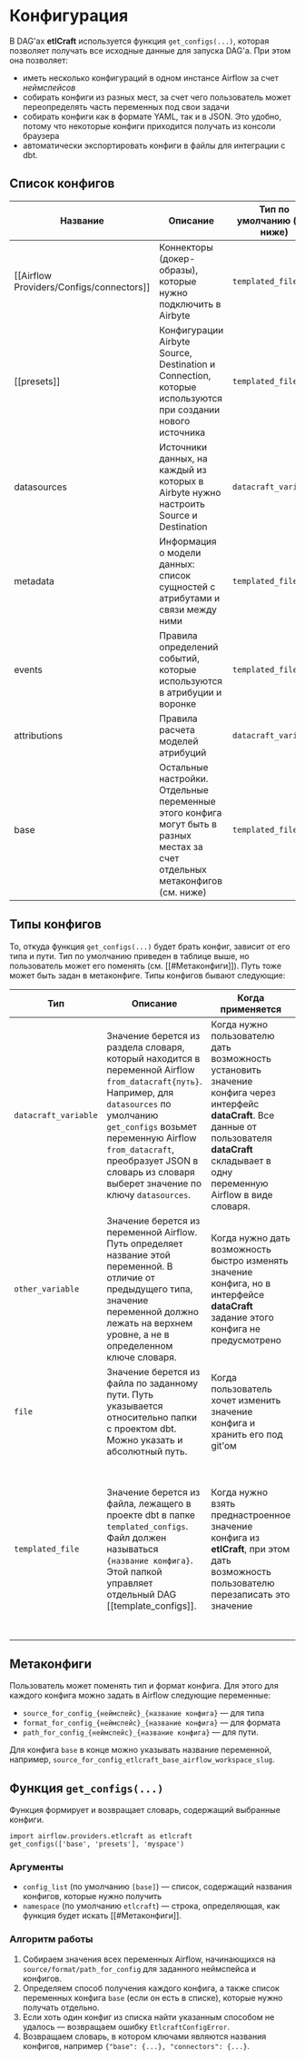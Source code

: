 # Конфигурация

В DAG'ах **etlCraft** используется функция `get_configs(...)`, которая позволяет получать все исходные данные для запуска DAG'а. При этом она позволяет:
- иметь несколько конфигураций в одном инстансе Airflow за счет *неймспейсов*
- собирать конфиги из разных мест, за счет чего пользователь может переопределять часть переменных под свои задачи
- собирать конфиги как в формате YAML, так и в JSON. Это удобно, потому что некоторые конфиги приходится получать из консоли браузера
- автоматически экспортировать конфиги в файлы для интеграции с dbt.
## Список конфигов

| Название                                 | Описание                                                                                                                     | Тип по умолчанию (см. ниже) | Формат по умолчанию |
| ---------------------------------------- | ---------------------------------------------------------------------------------------------------------------------------- | --------------------------- | ------------------- |
| [[Airflow Providers/Configs/connectors]] | Коннекторы (докер-образы), которые нужно подключить в Airbyte                                                                | `templated_file`            | `yaml`              |
| [[presets]]                              | Конфигурации Airbyte Source, Destination и Connection, которые используются при создании нового источника                    | `templated_file`            | `json`              |
| datasources                              | Источники данных, на каждый из которых в Airbyte нужно настроить Source и Destination                                        | `datacraft_variable`        | `json`              |
| metadata                                 | Информация о модели данных: список сущностей с атрибутами и связи между ними                                                 | `templated_file`            | `yaml`              |
| events                                   | Правила определений событий, которые используются в атрибуции и воронке                                                      | `templated_file`            | `yaml`              |
| attributions                             | Правила расчета моделей атрибуций                                                                                            | `datacraft_variable`        | `json`              |
| base                                     | Остальные настройки. Отдельные переменные этого конфига могут быть в разных местах за счет отдельных метаконфигов (см. ниже) | `templated_file`            | `yaml`              |
## Типы конфигов
То, откуда функция `get_configs(...)` будет брать конфиг, зависит от его типа и пути. Тип по умолчанию приведен в таблице выше, но пользователь может его поменять (см. [[#Метаконфиги]]). Путь тоже может быть задан в метаконфиге. Типы конфигов бывают следующие:

| Тип                  | Описание                                                                                                                                                                                                                                                                               | Когда применяется                                                                                                                                                                                  | Путь по умолчанию                                                                                                                                                                                                                                                                                                                                  |
| -------------------- | -------------------------------------------------------------------------------------------------------------------------------------------------------------------------------------------------------------------------------------------------------------------------------------- | -------------------------------------------------------------------------------------------------------------------------------------------------------------------------------------------------- | -------------------------------------------------------------------------------------------------------------------------------------------------------------------------------------------------------------------------------------------------------------------------------------------------------------------------------------------------- |
| `datacraft_variable` | Значение берется из раздела словаря, который находится в переменной Airflow `from_datacraft{путь}`. Например, для `datasources` по умолчанию `get_configs` возьмет переменную Airflow `from_datacraft`, преобразует JSON в словарь из словаря выберет значение по ключу `datasources`. | Когда нужно пользователю дать возможность установить значение конфига через интерфейс **dataCraft**. Все данные от пользователя **dataCraft** складывает в одну переменную Airflow в виде словаря. | Пустой, что означает, что конфиг будет взят из переменной Airflow `from_datacraft`. Если задать путь `_v2`, то конфиг будет взят из переменной Airflow `from_datacraft_v2`.                                                                                                                                                                        |
| `other_variable`     | Значение берется из переменной Airflow. Путь определяет название этой переменной. В отличие от предыдущего типа, значение переменной должно лежать на верхнем уровне, а не в определенном ключе словаря.                                                                               | Когда нужно дать возможность быстро изменять значение конфига, но в интерфейсе **dataCraft** задание этого конфига не предусмотрено                                                                | Совпадает с названием конфига                                                                                                                                                                                                                                                                                                                      |
| `file`               | Значение берется из файла по заданному пути. Путь указывается относительно папки с проектом dbt. Можно указать и абсолютный путь.                                                                                                                                                      | Когда пользователь хочет изменить значение конфига и хранить его под git’ом                                                                                                                        | `configs/{название конфига}`                                                                                                                                                                                                                                                                                                                       |
| `templated_file`     | Значение берется из файла, лежащего в проекте dbt в папке `templated_configs`. Файл должен называться `{название конфига}`. Этой папкой управляет отдельный DAG [[template_configs]].                                                                                                  | Когда нужно взять преднастроенное значение конфига из **etlCraft**, при этом дать возможность пользователю перезаписать это значение                                                               | Путь не влияет на поведение `getConfigs(…)`, так как всегда берется файл `templated_configs/{название конфига}`. Но в зависимости от пути DAG [[template_configs]] заполнит этот файл разными значениями по умолчанию. В любом случае, пользователь имеет возможность задать свое значение, создав в той же папке файл `{название конфига}_manual` |

## Метаконфиги
Пользователь может поменять тип и формат конфига. Для этого для каждого конфига можно задать в Airflow следующие переменные:
- `source_for_config_{неймспейс}_{название конфига}` — для типа
- `format_for_config_{неймспейс}_{название конфига}` — для формата
- `path_for_config_{неймспейс}_{название конфига}` — для пути.

Для конфига `base` в конце можно указывать название переменной, например, `source_for_config_etlcraft_base_airflow_workspace_slug`.

## Функция `get_configs(...)`
Функция формирует и возвращает словарь, содержащий выбранные конфиги.
```
import airflow.providers.etlcraft as etlcraft
get_configs(['base', 'presets'], 'myspace')
```
### Аргументы
- `config_list` (по умолчанию `[base]`) — список, содержащий названия конфигов, которые нужно получить
- `namespace` (по умолчанию `etlcraft`) — строка, определяющая, как функция будет искать [[#Метаконфиги]].
### Алгоритм работы
1. Собираем значения всех переменных Airflow, начинающихся на `source/format/path_for_config` для заданного неймспейса и конфигов.
2. Определяем способ получения каждого конфига, а также список переменных конфига `base` (если он есть в списке), которые нужно получать отдельно.
3. Если хоть один конфиг из списка найти указанным способом не удалось — возвращаем ошибку `EtlcraftConfigError`.
4. Возвращаем словарь, в котором ключами являются названия конфигов, например `{"base": {...}, "connectors": {...}`.

